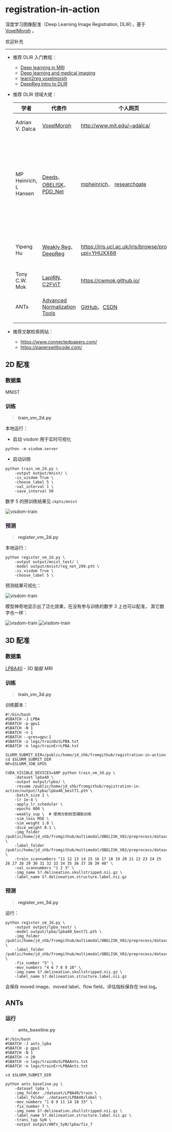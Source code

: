 # registration-in-action

深度学习图像配准（Deep Learning Image Registration, DLIR），基于 [VoxelMorph](https://github.com/voxelmorph/voxelmorph) 。

欢迎补充

---

- 推荐 DLIR 入门教程：

    - [Deep learning in MRI](https://theaisummer.com/mri-beyond-segmentation/)
    - [Deep learning and medical imaging](https://theaisummer.com/medical-image-deep-learning/)
    - [learn2reg voxelmorph](https://www.kaggle.com/code/adalca/learn2reg/notebook)
    - [DeepReg Intro to DLIR](https://github.com/DeepRegNet/DeepReg/blob/main/docs/Intro_to_Medical_Image_Registration.ipynb)


- 推荐 DLIR 领域大佬：

    | 学者 | 代表作 | 个人网页 | 备注 |
    | -- | -- | -- | -- |
    | Adrian V. Dalca | [VoxelMorph](https://arxiv.org/abs/1809.05231) | http://www.mit.edu/~adalca/ | VM 掀起 DLIR 热潮 |
    | MP Heinrich, L Hansen | [Deeds](https://github.com/mattiaspaul/deedsBCV)、[OBELISK](https://github.com/mattiaspaul/OBELISK)、[PDD_Net](https://github.com/multimodallearning/pdd_net) | [mpheinrich](http://mpheinrich.de/)、 [researchgate](https://www.researchgate.net/profile/Mattias-Heinrich) | Deeds 是我用过配准性能最好的，幸好它是传统配准 :grimacing: ，OBELISK 分割性能也很好，而且轻量。 |
    | Yipeng Hu | [Weakly Reg](https://www.sciencedirect.com/science/article/pii/S1361841518301051?via%3Dihub)、[DeepReg](https://github.com/DeepRegNet/DeepReg) | https://iris.ucl.ac.uk/iris/browse/profile?upi=YHUXX66 | 我们开始使用分割标签做弱监督配准学习 |
    | Tony C.W. Mok | [LapIRN](https://github.com/cwmok)、[C2FViT](https://github.com/cwmok/C2FViT) | https://cwmok.github.io/ | 他总是第一名 |
    | ANTs | [Advanced Normalization Tools](https://github.com/ANTsX/ANTsPy) | [GitHub](https://github.com/ANTsX/ANTsPy)、[CSDN](https://blog.csdn.net/zuzhiang/article/details/104930000) | 常用的传统配准方法 baseline |

- 推荐文献检索网站：

    - https://www.connectedpapers.com/
    - https://paperswithcode.com/

## 2D 配准

### 数据集

MNIST

### 训练

> **train_vm_2d.py**

本地运行：

- 启动 visdom 用于实时可视化

```shell
python -m visdom.server
```

- 启动训练

```shell
python train_vm_2d.py \
    -output output/mnist/ \
    -is_visdom True \
    -choose_label 5 \
    -val_interval 1 \
    -save_interval 50
```

数字 5 的预训练结果见 `ckpts/mnist`

![visdom-train](./pytorch/ckpts/mnist/visdom-train.jpg)

### 预测

> **register_vm_2d.py**

本地运行：

```shell
python register_vm_2d.py \
    -output output/mnist_test/ \
    -model output/mnist/reg_net_299.pth \
    -is_visdom True \
    -choose_label 5 \
```

预测结果可视化：

![visdom-train](./pytorch/ckpts/mnist/visdom-test-5.jpg)

模型神奇地显示出了泛化效果，在没有参与训练的数字 3 上也可以配准， 其它数字也一样：

![visdom-train](./pytorch/ckpts/mnist/visdom-test-3.jpg)
![visdom-train](./pytorch/ckpts/mnist/visdom-test-7.jpg)


## 3D 配准

### 数据集

[LPBA40](https://github.com/AIforMS/seg-with-ti/releases/tag/v0.1.2) - 3D 脑部 MRI

### 训练

> **train_vm_3d.py**

训练脚本：

```shell
#!/bin/bash
#SBATCH -J LPBA
#SBATCH -p gpu1
#SBATCH -N 1
#SBATCH -n 1
#SBATCH --gres=gpu:1
#SBATCH -o logs/trainOutLPBA.txt
#SBATCH -e logs/trainErrLPBA.txt

SLURM_SUBMIT_DIR=/public/home/jd_shb/fromgithub/registration-in-action
cd $SLURM_SUBMIT_DIR
NP=$SLURM_JOB_GPUS

CUDA_VISIBLE_DEVICES=$NP python train_vm_3d.py \
    -dataset lpba40 \
    -output output/lpba/ \
    -resume /public/home/jd_shb/fromgithub/registration-in-action/output/lpba/lpba40_best71.pth \
    -batch_size 2 \
    -lr 1e-4 \
    -apply_lr_scheduler \
    -epochs 800 \
    -weakly_sup \  # 使用分割标签辅助训练
    -sim_loss MSE \
    -sim_weight 1.0 \
    -dice_weight 0.1 \
    -img_folder /public/home/jd_shb/fromgithub/multimodal/OBELISK_V02/preprocess/datasets/LPBA40/train \
    -label_folder /public/home/jd_shb/fromgithub/multimodal/OBELISK_V02/preprocess/datasets/LPBA40/label \
    -train_scannumbers "11 12 13 14 15 16 17 18 19 20 21 22 23 24 25 26 27 28 29 30 31 32 33 34 35 36 37 38 39 40" \
    -val_scannumbers "1 2 3" \
    -img_name S?.delineation.skullstripped.nii.gz \
    -label_name S?.delineation.structure.label.nii.gz
```

### 预测

> **register_vm_3d.py**

运行：

```shell
python register_vm_3d.py \
    -output output/lpba_test/ \
    -model output/lpba/lpba40_best71.pth \
    -img_folder /public/home/jd_shb/fromgithub/multimodal/OBELISK_V02/preprocess/datasets/LPBA40/train \
    -label_folder /public/home/jd_shb/fromgithub/multimodal/OBELISK_V02/preprocess/datasets/LPBA40/label \
    -fix_number "5" \
    -mov_numbers "4 6 7 8 9 10" \
    -img_name S?.delineation.skullstripped.nii.gz \
    -label_name S?.delineation.structure.label.nii.gz
```

会保存 moved image、moved label、flow field，评估指标保存在 test.log。


## ANTs

### 运行

> **ants_baseline.py**
 
```shell
#!/bin/bash
#SBATCH -J ants_lpba
#SBATCH -p gpu1
#SBATCH -N 1
#SBATCH -n 20
#SBATCH -o logs/trainOutLPBAAnts.txt
#SBATCH -e logs/trainErrLPBAAnts.txt

cd $SLURM_SUBMIT_DIR

python ants_baseline.py \
    -dataset lpba \
    -img_folder ./dataset/LPBA40/train \
    -label_folder ./dataset/LPBA40/label \
    -mov_numbers "1 8 9 11 14 18 33" \
    -fix_number 7 \
    -img_name S?.delineation.skullstripped.nii.gz \
    -label_name S?.delineation.structure.label.nii.gz \
    -trans_typ SyN \
    -output output/ANTs_SyN/lpba/fix_7
```
